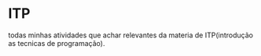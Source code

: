# ITP
todas minhas atividades que achar relevantes da materia de ITP(introdução as tecnicas de programação).

